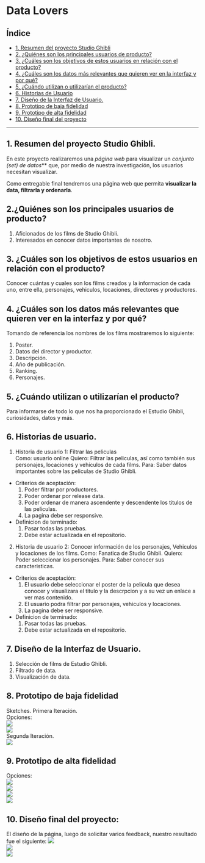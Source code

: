 # Data Lovers

## Índice

* [1. Resumen del proyecto Studio Ghibli](#2-resumen-del-proyecto-Studio-Ghibli)
* [2. ¿Quiénes son los principales usuarios de producto?](#2-quiénes-son-los-principales-usuarios-de-producto)
* [3. ¿Cuáles son los objetivos de estos usuarios en relación con el producto?](#3-cuáles-son-los-objetivos-de-estos-usuarios-en-relación-con-el-producto)
* [4. ¿Cuáles son los datos más relevantes que quieren ver en la interfaz y por qué?](#4-cuáles-son-los-datos-más-relevantes-que-quieren-ver-en-la-interfaz-y-por-qué)
* [5. ¿Cuándo utilizan o utilizarían el producto?](#5-cuándo-utilizan-o-utilizarían-el-producto)
* [6. Historias de Usuario](#6-historia-de-usuario)
* [7. Diseño de la Interfaz de Usuario.](#7-diseño-de-la-interfaz-de-usuario)
* [8. Prototipo de baja fidelidad](#8-prototipo-de-baja-fidelidad)
* [9. Prototipo de alta fidelidad](#9-prototipo-de-alta-fidelidad)
* [10. Diseño final del proyecto](#10-diseño-final-del-proyecto)


***

## 1. Resumen del proyecto Studio Ghibli.

En este proyecto realizaremos una _página web_ para visualizar un
_conjunto (set) de datos_** que, por medio de nuestra investigación, los usuarios necesitan visualizar.

Como entregable final tendremos una página web que permita **visualizar la data, filtrarla y ordenarla**.

## 2.¿Quiénes son los principales usuarios de producto?

1. Aficionados de los films de Studio Ghibli.
2. Interesados en conocer datos importantes de nosotro.
## 3. ¿Cuáles son los objetivos de estos usuarios en relación con el producto?

Conocer cuántas y cuales son los films creados y la informacion de cada uno, entre ella, personajes, vehiculos, locaciones, directores y productores.

## 4. ¿Cuáles son los datos más relevantes que quieren ver en la interfaz y por qué?

Tomando de referencia  los nombres de los films mostraremos lo siguiente:
1. Poster.
2. Datos del director y productor.
3. Descripción.
4. Año de publicación.
5. Ranking.
6. Personajes.

## 5. ¿Cuándo utilizan o utilizarían el producto?

Para informarse de todo lo que nos ha proporcionado el Estudio Ghibli, curiosidades, datos y más.

## 6. Historias de usuario.

 1. Historia de usuario 1: Filtrar las peliculas    
    Como: usuario online
    Quiero: Filtrar las peliculas, así como también sus personajes, locaciones y vehículos de cada films.
    Para:  Saber datos importantes sobre las peliculas de Studio Ghibli.
* Criterios de aceptación:
  1. Poder filtrar por productores.
  2. Poder ordenar por release data.
  3. Poder ordenar de manera ascendente y descendente los titulos de las peliculas.
  4. La pagina debe ser responsive.
* Definicion de terminado:
  1. Pasar todas las pruebas.
  2. Debe estar actualizada en el repositorio.

2. Historia de usuario 2: Conocer información de los personajes, Vehiculos y locaciones de los films.
Como: Fanatica de Studio Ghibli.
Quiero: Poder seleccionar los personajes.
Para: Saber conocer sus caracteristicas.
* Criterios de aceptación:
  1. El usuario debe seleccionar  el poster de la pelicula que desea conocer y visualizara el titulo y la descrpcion y a su vez un enlace a ver mas contenido.
  2. El usuario podra filtrar por personajes, vehiculos y locaciones.
  3. La pagina debe ser responsive.
* Definicion de terminado:
  1. Pasar todas las pruebas.
  2. Debe estar actualizada en el repositorio.

## 7. Diseño de la Interfaz de Usuario.

1. Selección de films de Estudio Ghibli.
2. Filtrado de data.
3. Visualización de data.

## 8. Prototipo de baja fidelidad

Sketches.
Primera Iteración.<br> Opciones:<br>
<img class= "imgreadme" src="src/img/prototypeNAn.jpeg"><br>
<img class= "imgreadme" src="src/img/prototipe2v1.jpeg"><br>
Segunda Iteración.<br>
<img class= "imgreadme" src="src/img/Prototipe3v2.jpeg"><br>

## 9. Prototipo de alta fidelidad
Opciones:<br>
<img class= "imgreadme" src="src/img/amboslados prototypev2.png"><br>
<img class= "imgreadme" src="src/img/prototype 1version2.png"><br>
<img class= "imgreadme" src="src/img/prototype 2version2.png"><br>
<img class= "imgreadme" src="src/img/prototype3version2.png"><br>

## 10. Diseño final del proyecto:
El diseño de la página, luego de solicitar varios feedback, nuestro resultado fue el siguiente:
<img class= "imgreadme" src= "src/img/paginaprincipalPF.png"><br>
<img class= "imgreadme" src= "src/img/PFpaginadetail.png"><br>
<img class= "imgreadme" src= "src/img/paginapersonajes.png"><br>
